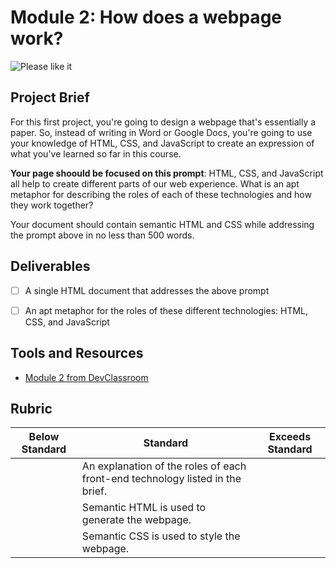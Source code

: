# Module 2: How does a webpage work?

![Please like it](https://media.giphy.com/media/1oJLpejP9jEvWQlZj4/giphy.gif)

## Project Brief

For this first project, you're going to design a webpage that's essentially a paper. So, instead of writing in Word or Google Docs, you're going to use your knowledge of HTML, CSS, and JavaScript to create an expression of what you've learned so far in this course. 

**Your page shoould be focused on this prompt**: HTML, CSS, and JavaScript all help to create different parts of our web experience. What is an apt metaphor for describing the roles of each of these technologies and how they work together?

Your document should contain semantic HTML and CSS while addressing the prompt above in no less than 500 words.

## Deliverables 
 - [ ] A single HTML document that addresses the above prompt <br />
 - [ ] An apt metaphor for the roles of these different technologies: HTML, CSS, and JavaScript <br />

 
## Tools and Resources
- [Module 2 from DevClassroom](https://www.devclassroom.dev/modules/how-are-websites-built)

## Rubric
| Below Standard  | Standard                                                                                     | Exceeds Standard |
| -------------   | -------------                                                                                | -------------    |
|                 | An explanation of the roles of each front-end technology listed in the brief.                |
|                 | Semantic HTML is used to generate the webpage.                                               |
|                 | Semantic CSS is used to style the webpage.                                                   |
